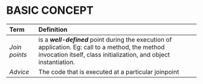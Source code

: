 # BASIC CONCEPT
|Term|Definition|
|:---|:---|
|_Join points_|is a _**well-defined**_ point during the execution of application. Eg: call to a method, the method invocation itself, class initialization, and object instantiation.|
|_Advice_|The code that is executed at a particular joinpoint |
<!--stackedit_data:
eyJoaXN0b3J5IjpbLTEyMTc0NDkwOTldfQ==
-->